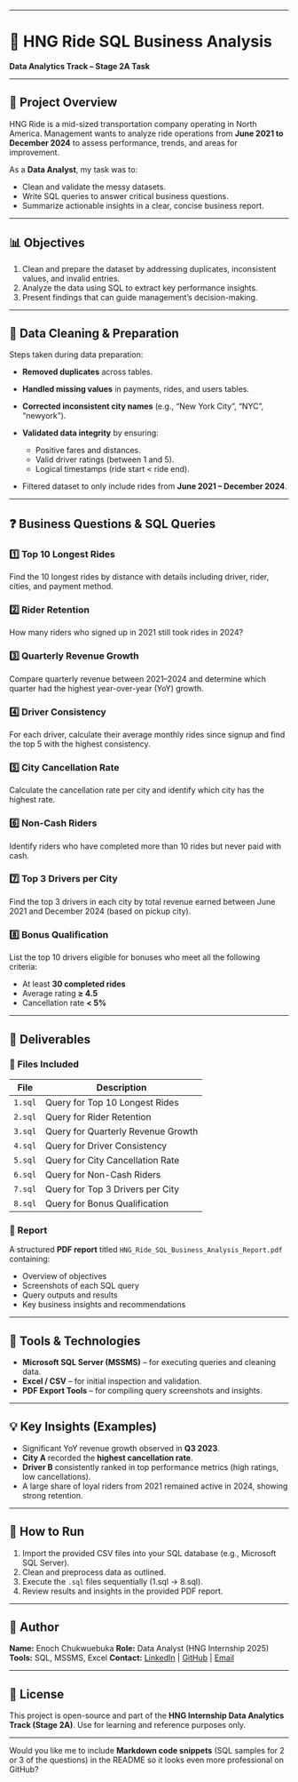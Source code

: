 
---

# 🚗 HNG Ride SQL Business Analysis

**Data Analytics Track – Stage 2A Task**

---

## 🧠 Project Overview

HNG Ride is a mid-sized transportation company operating in North America. Management wants to analyze ride operations from **June 2021 to December 2024** to assess performance, trends, and areas for improvement.

As a **Data Analyst**, my task was to:

* Clean and validate the messy datasets.
* Write SQL queries to answer critical business questions.
* Summarize actionable insights in a clear, concise business report.

---

## 📊 Objectives

1. Clean and prepare the dataset by addressing duplicates, inconsistent values, and invalid entries.
2. Analyze the data using SQL to extract key performance insights.
3. Present findings that can guide management’s decision-making.

---

## 🧹 Data Cleaning & Preparation

Steps taken during data preparation:

* **Removed duplicates** across tables.
* **Handled missing values** in payments, rides, and users tables.
* **Corrected inconsistent city names** (e.g., “New York City”, “NYC”, “newyork”).
* **Validated data integrity** by ensuring:

  * Positive fares and distances.
  * Valid driver ratings (between 1 and 5).
  * Logical timestamps (ride start < ride end).
* Filtered dataset to only include rides from **June 2021 – December 2024**.

---

## ❓ Business Questions & SQL Queries

### 1️⃣ Top 10 Longest Rides

Find the 10 longest rides by distance with details including driver, rider, cities, and payment method.

### 2️⃣ Rider Retention

How many riders who signed up in 2021 still took rides in 2024?

### 3️⃣ Quarterly Revenue Growth

Compare quarterly revenue between 2021–2024 and determine which quarter had the highest year-over-year (YoY) growth.

### 4️⃣ Driver Consistency

For each driver, calculate their average monthly rides since signup and find the top 5 with the highest consistency.

### 5️⃣ City Cancellation Rate

Calculate the cancellation rate per city and identify which city has the highest rate.

### 6️⃣ Non-Cash Riders

Identify riders who have completed more than 10 rides but never paid with cash.

### 7️⃣ Top 3 Drivers per City

Find the top 3 drivers in each city by total revenue earned between June 2021 and December 2024 (based on pickup city).

### 8️⃣ Bonus Qualification

List the top 10 drivers eligible for bonuses who meet all the following criteria:

* At least **30 completed rides**
* Average rating **≥ 4.5**
* Cancellation rate **< 5%**

---

## 🧾 Deliverables

### 📁 Files Included

| File    | Description                        |
| ------- | ---------------------------------- |
| `1.sql` | Query for Top 10 Longest Rides     |
| `2.sql` | Query for Rider Retention          |
| `3.sql` | Query for Quarterly Revenue Growth |
| `4.sql` | Query for Driver Consistency       |
| `5.sql` | Query for City Cancellation Rate   |
| `6.sql` | Query for Non-Cash Riders          |
| `7.sql` | Query for Top 3 Drivers per City   |
| `8.sql` | Query for Bonus Qualification      |

### 📘 Report

A structured **PDF report** titled `HNG_Ride_SQL_Business_Analysis_Report.pdf` containing:

* Overview of objectives
* Screenshots of each SQL query
* Query outputs and results
* Key business insights and recommendations

---

## 🧩 Tools & Technologies

* **Microsoft SQL Server (MSSMS)** – for executing queries and cleaning data.
* **Excel / CSV** – for initial inspection and validation.
* **PDF Export Tools** – for compiling query screenshots and insights.

---

## 💡 Key Insights (Examples)

* Significant YoY revenue growth observed in **Q3 2023**.
* **City A** recorded the **highest cancellation rate**.
* **Driver B** consistently ranked in top performance metrics (high ratings, low cancellations).
* A large share of loyal riders from 2021 remained active in 2024, showing strong retention.

---

## 🚀 How to Run

1. Import the provided CSV files into your SQL database (e.g., Microsoft SQL Server).
2. Clean and preprocess data as outlined.
3. Execute the `.sql` files sequentially (1.sql → 8.sql).
4. Review results and insights in the provided PDF report.

---

## 👤 Author

**Name:** Enoch Chukwuebuka
**Role:** Data Analyst (HNG Internship 2025)
**Tools:** SQL, MSSMS, Excel
**Contact:** [LinkedIn](#) | [GitHub](#) | [Email](#)

---

## 🏁 License

This project is open-source and part of the **HNG Internship Data Analytics Track (Stage 2A)**.
Use for learning and reference purposes only.

---

Would you like me to include **Markdown code snippets** (SQL samples for 2 or 3 of the questions) in the README so it looks even more professional on GitHub?
